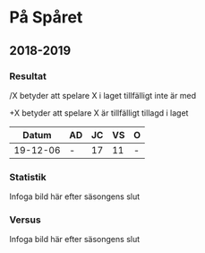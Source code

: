 # På Spåret

## 2018-2019

### Resultat

/X betyder att spelare X i laget tillfälligt inte är med

+X betyder att spelare X är tillfälligt tillagd i laget

Datum|AD|JC|VS|O|
-----------|-----|-----|-----|-----|
19-12-06 |-|17|11|-|

### Statistik

Infoga bild här efter säsongens slut

### Versus

Infoga bild här efter säsongens slut
